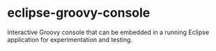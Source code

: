 eclipse-groovy-console
======================

Interactive Groovy console that can be embedded in a running Eclipse application for experimentation and testing.